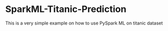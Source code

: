 # SparkML-Titanic-Prediction
This is a very simple example on how to use PySpark ML on titanic dataset 
